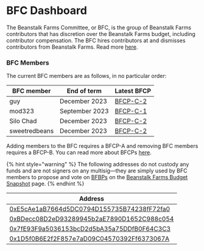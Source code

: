 # BFC Dashboard

The Beanstalk Farms Committee, or BFC, is the group of Beanstalk Farms contributors that has discretion over the Beanstalk Farms budget, including contributor compensation. The BFC hires contributors at and dismisses contributors from Beanstalk Farms. Read more [here](./#beanstalk-farms-committee).

### **BFC Members**

The current BFC members are as follows, in no particular order:

| BFC member    | End of term    | Latest BFCP                                                                                                                      |
| ------------- | -------------- | -------------------------------------------------------------------------------------------------------------------------------- |
| guy           | December 2023  | [BFCP-C-2](https://github.com/BeanstalkFarms/Beanstalk-Governance-Proposals/blob/master/bfcp/bfcp-c-2-term-extension-q4-2022.md) |
| mod323        | September 2023 | [BFCP-C-1](https://github.com/BeanstalkFarms/Beanstalk-Governance-Proposals/blob/master/bfcp/bfcp-c-1-term-extension-q3-2022.md) |
| Silo Chad     | December 2023  | [BFCP-C-2](https://github.com/BeanstalkFarms/Beanstalk-Governance-Proposals/blob/master/bfcp/bfcp-c-2-term-extension-q4-2022.md) |
| sweetredbeans | December 2023  | [BFCP-C-2](https://github.com/BeanstalkFarms/Beanstalk-Governance-Proposals/blob/master/bfcp/bfcp-c-2-term-extension-q4-2022.md) |

Adding members to the BFC requires a BFCP-A and removing BFC members requires a BFCP-B. You can read more about BFCPs [here](../proposals.md#bfcp).

{% hint style="warning" %}
The following addresses do not custody any funds and are not signers on any multisig—they are simply used by BFC members to propose and vote on [BFBPs](../proposals.md#bfbp) on the [Beanstalk Farms Budget Snapshot](https://snapshot.org/#/beanstalkfarmsbudget.eth) page.
{% endhint %}

| Address                                                                                                                 |
| ----------------------------------------------------------------------------------------------------------------------- |
| [0xE5cAe1aB7664d5DC0794D155735B74238fF72fa0](https://snapshot.org/#/profile/0xE5cAe1aB7664d5DC0794D155735B74238fF72fa0) |
| [0xBDecc08D2eD93289945b2aE7890D1652C988c054](https://snapshot.org/#/profile/0xBDecc08D2eD93289945b2aE7890D1652C988c054) |
| [0x7fE93F9a5036153bcD2d5bA35a75DDfB0F64C3C3](https://snapshot.org/#/profile/0x7fE93F9a5036153bcD2d5bA35a75DDfB0F64C3C3) |
| [0x1D5f0B6E2f2F857e7aD09C04570392Ff6373067A](https://snapshot.org/#/profile/0x1D5f0B6E2f2F857e7aD09C04570392Ff6373067A) |
